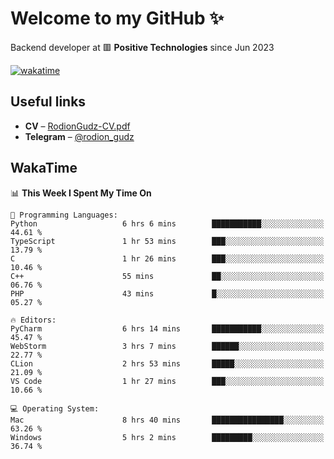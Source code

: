 # Welcome to my GitHub ✨

Backend developer at 🟥 **Positive Technologies** since Jun 2023

[![wakatime](https://wakatime.com/badge/user/f84f6fea-179f-4f5d-a4f0-4e45b7070455.svg)](https://wakatime.com/@f84f6fea-179f-4f5d-a4f0-4e45b7070455)  

  
## Useful links
- **CV** – [RodionGudz-CV.pdf](https://github.com/rodion-gudz/rodion-gudz/files/12843067/RodionGudz-CV.pdf)
- **Telegram** – [@rodion_gudz](https://t.me/rodion_gudz)

## WakaTime

<!--START_SECTION:waka-->
📊 **This Week I Spent My Time On** 

```text
💬 Programming Languages: 
Python                   6 hrs 6 mins        ███████████░░░░░░░░░░░░░░   44.61 % 
TypeScript               1 hr 53 mins        ███░░░░░░░░░░░░░░░░░░░░░░   13.79 % 
C                        1 hr 26 mins        ███░░░░░░░░░░░░░░░░░░░░░░   10.46 % 
C++                      55 mins             ██░░░░░░░░░░░░░░░░░░░░░░░   06.76 % 
PHP                      43 mins             █░░░░░░░░░░░░░░░░░░░░░░░░   05.27 % 

🔥 Editors: 
PyCharm                  6 hrs 14 mins       ███████████░░░░░░░░░░░░░░   45.47 % 
WebStorm                 3 hrs 7 mins        ██████░░░░░░░░░░░░░░░░░░░   22.77 % 
CLion                    2 hrs 53 mins       █████░░░░░░░░░░░░░░░░░░░░   21.09 % 
VS Code                  1 hr 27 mins        ███░░░░░░░░░░░░░░░░░░░░░░   10.66 % 

💻 Operating System: 
Mac                      8 hrs 40 mins       ████████████████░░░░░░░░░   63.26 % 
Windows                  5 hrs 2 mins        █████████░░░░░░░░░░░░░░░░   36.74 % 
```


<!--END_SECTION:waka-->
